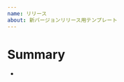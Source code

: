 ```yaml
---
name: リリース
about: 新バージョンリリース用テンプレート
---
```


# Summary

<!-- このリリースに含まれる内容を簡潔に記載します -->
<!-- 例: 「通知機能の実装」や「バリデーションロジックの修正」 -->

-
